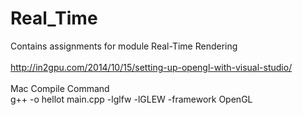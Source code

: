 # Real_Time
Contains assignments for module Real-Time Rendering <br />
<br />
http://in2gpu.com/2014/10/15/setting-up-opengl-with-visual-studio/ <br />
<br />
Mac Compile Command <br />
g++ -o hellot main.cpp -lglfw  -lGLEW -framework OpenGL
